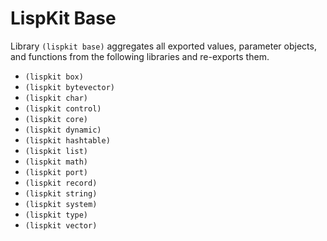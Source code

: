 # LispKit Base

Library `(lispkit base)` aggregates all exported values, parameter objects, and functions from the following libraries and re-exports them.

- `(lispkit box)`
- `(lispkit bytevector)`
- `(lispkit char)`
- `(lispkit control)`
- `(lispkit core)`
- `(lispkit dynamic)`
- `(lispkit hashtable)`
- `(lispkit list)`
- `(lispkit math)`
- `(lispkit port)`
- `(lispkit record)`
- `(lispkit string)`
- `(lispkit system)`
- `(lispkit type)`
- `(lispkit vector)`

